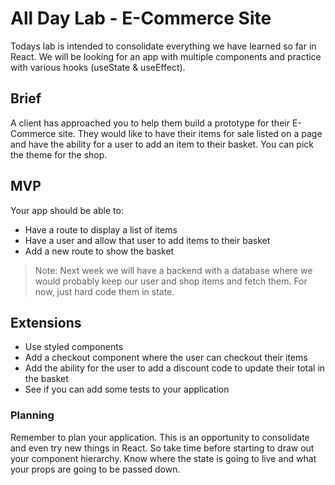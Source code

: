 # All Day Lab - E-Commerce Site

Todays lab is intended to consolidate everything we have learned so far in React. We will be looking for an app with multiple components and practice with various hooks (useState & useEffect).

## Brief

A client has approached you to help them build a prototype for their E-Commerce site. They would like to have their items for sale listed on a page and have the ability for a user to add an item to their basket. You can pick the theme for the shop.

## MVP

Your app should be able to: 

- Have a route to display a list of items
- Have a user and allow that user to add items to their basket 
- Add a new route to show the basket

> Note: Next week we will have a backend with a database where we would probably keep our user and shop items and fetch them. For now, just hard code them in state.

## Extensions

- Use styled components 
- Add a checkout component where the user can checkout their items
- Add the ability for the user to add a discount code to update their total in the basket
- See if you can add some tests to your application

### Planning

Remember to plan your application. This is an opportunity to consolidate and even try new things in React. So take time before starting to draw out your component hierarchy. Know where the state is going to live and what your props are going to be passed down.
